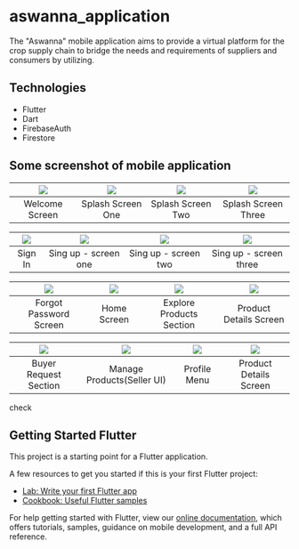 # aswanna_application

The "Aswanna" mobile application aims to provide a virtual platform for the crop supply chain to bridge the needs and requirements of suppliers and consumers by utilizing. 

## Technologies

  - Flutter
  - Dart
  - FirebaseAuth
  - Firestore

## Some screenshot of mobile application

| ![](https://user-images.githubusercontent.com/29893232/142468128-7914206c-7d9e-444a-bae5-17eea4c587b0.jpg) | ![](https://user-images.githubusercontent.com/29893232/142468144-9a03a522-7e12-4ad4-abad-ff481149cc70.jpg) | ![](https://user-images.githubusercontent.com/29893232/142468152-83921e4d-7c62-46ed-8b79-a75e2a6ef24a.jpg)  | ![](https://user-images.githubusercontent.com/29893232/142468157-90ab130b-1221-4f48-ac78-c0dfa3b1d6a7.jpg) |
| :--------------------------------: | :---------------------------------------: | :----------------------------------: | :----------------------------------: |
|             Welcome Screen           |             Splash Screen One             |            Splash Screen Two             |            Splash Screen Three             |



| ![](https://user-images.githubusercontent.com/29893232/142468172-81ca6410-fe52-4624-8ed5-4aeba6e3519c.jpg) |  ![](https://user-images.githubusercontent.com/29893232/142468180-3e95fce8-ceb9-4107-95da-c38a561acef9.jpg) | ![](https://user-images.githubusercontent.com/29893232/142484159-e3215122-80e2-4a1a-9bb2-8190a08ec210.jpg) | ![](https://user-images.githubusercontent.com/29893232/142484455-3f80ad7b-1a9d-4fc9-9a46-4bbdeecf9297.jpg) |
| :--------------------------------: | :---------------------------------------: | :----------------------------------: | :----------------------------------: |
|             Sign In           |             Sing up - screen one            |             Sing up - screen two            |             Sing up - screen three             |


| ![](https://user-images.githubusercontent.com/29893232/142468274-dcfb70bc-7692-4287-ac84-e98095f46aa6.jpg) |  ![](https://user-images.githubusercontent.com/29893232/142759787-c267638c-5c99-446a-8442-8040ead96f02.jpg) | ![](https://user-images.githubusercontent.com/29893232/142759973-6a7e6574-d0cc-4e64-9d97-fedb205ca26a.jpg) | ![](https://user-images.githubusercontent.com/29893232/142760022-197f09ce-9029-4a7c-acb6-c3804ad1b700.jpg) |
| :--------------------------------: | :---------------------------------------: | :----------------------------------: | :----------------------------------: |
|             Forgot Password Screen           |             Home Screen           |             Explore Products Section            |             Product Details Screen            |


| ![](https://user-images.githubusercontent.com/29893232/142774985-6d51cb2f-40ff-45fa-b9be-ca5e439871dd.jpg) |  ![](https://user-images.githubusercontent.com/29893232/142775021-4f79d041-7951-4f90-a2b6-636223a165e4.jpg) | ![](https://user-images.githubusercontent.com/29893232/142775053-2243da6f-ad04-48ce-b06a-b2660acfc316.jpg) | ![](https://user-images.githubusercontent.com/29893232/142775127-17dbc83d-cb7f-455b-bfb1-047b3aed8644.jpg) |
| :--------------------------------: | :---------------------------------------: | :----------------------------------: | :----------------------------------: |
|             Buyer Request Section          |             Manage Products(Seller UI)           |             Profile Menu            |             Product Details Screen            |

check
## Getting Started Flutter

This project is a starting point for a Flutter application.

A few resources to get you started if this is your first Flutter project:

- [Lab: Write your first Flutter app](https://flutter.dev/docs/get-started/codelab)
- [Cookbook: Useful Flutter samples](https://flutter.dev/docs/cookbook)

For help getting started with Flutter, view our
[online documentation](https://flutter.dev/docs), which offers tutorials,
samples, guidance on mobile development, and a full API reference.
